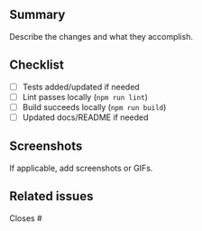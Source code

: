 ## Summary
Describe the changes and what they accomplish.

## Checklist
- [ ] Tests added/updated if needed
- [ ] Lint passes locally (`npm run lint`)
- [ ] Build succeeds locally (`npm run build`)
- [ ] Updated docs/README if needed

## Screenshots
If applicable, add screenshots or GIFs.

## Related issues
Closes #


